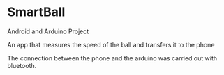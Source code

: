 # SmartBall
Android and Arduino Project

An app that measures the speed of the ball and transfers it to the phone

The connection between the phone and the arduino was carried out with bluetooth.
